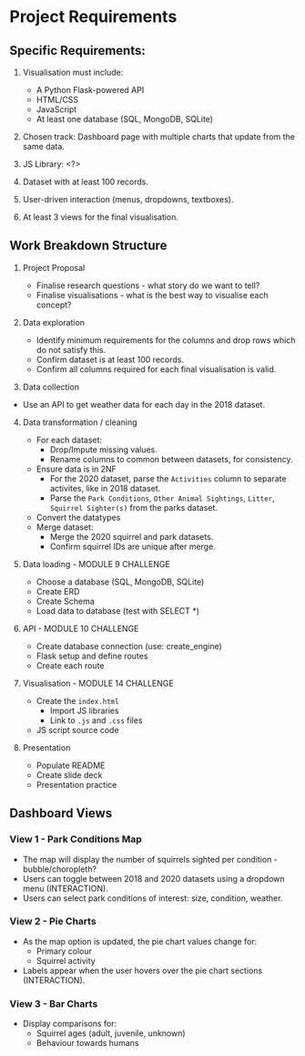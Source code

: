 # Project Requirements

## Specific Requirements:
1. Visualisation must include:
    - A Python Flask-powered API
    - HTML/CSS
    - JavaScript
    - At least one database (SQL, MongoDB, SQLite)

2. Chosen track: Dashboard page with multiple charts that update from the same data.

3. JS Library: <?>

4. Dataset with at least 100 records.

5. User-driven interaction (menus, dropdowns, textboxes).

6. At least 3 views for the final visualisation.

## Work Breakdown Structure
1. Project Proposal
    - Finalise research questions - what story do we want to tell?
    - Finalise visualisations - what is the best way to visualise each concept?

2. Data exploration
    - Identify minimum requirements for the columns and drop rows which do not satisfy this.
    - Confirm dataset is at least 100 records.
    - Confirm all columns required for each final visualisation is valid.

3. Data collection
- Use an API to get weather data for each day in the 2018 dataset.

4. Data transformation / cleaning
    - For each dataset:
        - Drop/Impute missing values.
        - Rename columns to common between datasets, for consistency.
    - Ensure data is in 2NF
        - For the 2020 dataset, parse the `Activities` column to separate activites, like in 2018 dataset.
        - Parse the `Park Conditions`, `Other Animal Sightings`, `Litter`, `Squirrel Sighter(s)` from the parks dataset.
    - Convert the datatypes
    - Merge dataset:
        - Merge the 2020 squirrel and park datasets.
        - Confirm squirrel IDs are unique after merge.
  
5. Data loading - MODULE 9 CHALLENGE
    - Choose a database (SQL, MongoDB, SQLite)
    - Create ERD
    - Create Schema
    - Load data to database (test with SELECT *)

6. API - MODULE 10 CHALLENGE
    - Create database connection (use: create_engine)
    - Flask setup and define routes
    - Create each route

7. Visualisation - MODULE 14 CHALLENGE
    - Create the `index.html`
        - Import JS libraries
        - Link to `.js` and `.css` files
    - JS script source code

8. Presentation
    - Populate README
    - Create slide deck
    - Presentation practice

## Dashboard Views

### View 1 - Park Conditions Map
- The map will display the number of squirrels sighted per condition - bubble/choropleth?
- Users can toggle between 2018 and 2020 datasets using a dropdown menu (INTERACTION).
- Users can select park conditions of interest: size, condition, weather.

### View 2 - Pie Charts
- As the map option is updated, the pie chart values change for:
    - Primary colour
    - Squirrel activity
- Labels appear when the user hovers over the pie chart sections (INTERACTION).

### View 3 - Bar Charts
- Display comparisons for:
    - Squirrel ages (adult, juvenile, unknown)
    - Behaviour towards humans